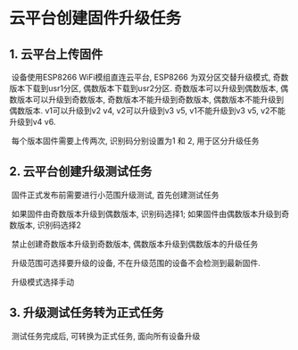 #	云平台创建固件升级任务

##	1.	云平台上传固件

​	设备使用ESP8266 WiFi模组直连云平台, ESP8266 为双分区交替升级模式, 奇数版本下载到usr1分区, 偶数版本下载到usr2分区. 奇数版本可以升级到偶数版本, 偶数版本可以升级到奇数版本, 奇数版本不能升级到奇数版本, 偶数版本不能升级到偶数版本. v1可以升级到v2 v4, v2可以升级到v3 v5, v1不能升级到v3 v5, v2不能升级到v4 v6.

​	每个版本固件需要上传两次, 识别码分别设置为1 和 2, 用于区分升级任务

##	2.	云平台创建升级测试任务

​	固件正式发布前需要进行小范围升级测试, 首先创建测试任务

​	如果固件由奇数版本升级到偶数版本, 识别码选择1; 如果固件由偶数版本升级到奇数版本, 识别码选择2

​	禁止创建奇数版本升级到奇数版本, 偶数版本升级到偶数版本的升级任务

​	升级范围可选择要升级的设备, 不在升级范围的设备不会检测到最新固件.

​	升级模式选择手动

##	3.	升级测试任务转为正式任务

​	测试任务完成后, 可转换为正式任务, 面向所有设备升级